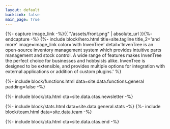 ```yaml
---
layout: default
backLink: false
main_page: True
---
```


{%- capture image_link -%}{{ "/assets/front.png" | absolute_url }}{%- endcapture -%}
{%- include block/hero.html
    title=site.tagline
    title_2='and more'
    image=image_link
    color='with InvenTree'
    detail='InvenTree is an open-source inventory management system which provides intuitive parts management and stock control. A wide range of features makes InvenTree the perfect choice for businesses and hobbyists alike. InvenTree is designed to be extensible, and provides multiple options for integration with external applications or addition of custom plugins.'
%}

{%- include block/functions.html data=site.data.functions.general padding=false -%}

{%- include block/cta.html cta=site.data.ctas.newsletter -%}

{%- include block/stats.html data=site.data.general.stats -%}
{%- include block/team.html data=site.data.team -%}

{%- include block/cta.html cta=site.data.ctas.end -%}

